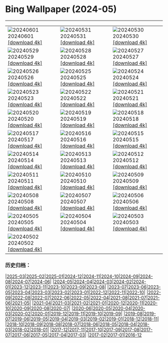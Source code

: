 # Bing Wallpaper (2024-05)
**************

<table><tr><td><img class="wallpaper" src="https://www.bing.com/th?id=OHR.PrideMonthSF_EN-GB6271318842_1920x1080.jpg" alt="20240601"> 20240601 <a href="https://www.bing.com/th?id=OHR.PrideMonthSF_EN-GB6271318842_UHD.jpg">[download 4k]</a></td><td><img class="wallpaper" src="https://www.bing.com/th?id=OHR.YorkshireDalesNP_EN-GB1861917445_1920x1080.jpg" alt="20240531"> 20240531 <a href="https://www.bing.com/th?id=OHR.YorkshireDalesNP_EN-GB1861917445_UHD.jpg">[download 4k]</a></td><td><img class="wallpaper" src="https://www.bing.com/th?id=OHR.Everglades90th_EN-GB0429923413_1920x1080.jpg" alt="20240530"> 20240530 <a href="https://www.bing.com/th?id=OHR.Everglades90th_EN-GB0429923413_UHD.jpg">[download 4k]</a></td></tr><tr><td><img class="wallpaper" src="https://www.bing.com/th?id=OHR.MullOtter_EN-GB2549170693_1920x1080.jpg" alt="20240529"> 20240529 <a href="https://www.bing.com/th?id=OHR.MullOtter_EN-GB2549170693_UHD.jpg">[download 4k]</a></td><td><img class="wallpaper" src="https://www.bing.com/th?id=OHR.MeteoraMonastery_EN-GB1630086453_1920x1080.jpg" alt="20240528"> 20240528 <a href="https://www.bing.com/th?id=OHR.MeteoraMonastery_EN-GB1630086453_UHD.jpg">[download 4k]</a></td><td><img class="wallpaper" src="https://www.bing.com/th?id=OHR.HayFestival2024_EN-GB9332975021_1920x1080.jpg" alt="20240527"> 20240527 <a href="https://www.bing.com/th?id=OHR.HayFestival2024_EN-GB9332975021_UHD.jpg">[download 4k]</a></td></tr><tr><td><img class="wallpaper" src="https://www.bing.com/th?id=OHR.MethowWildflowers_EN-GB8398636525_1920x1080.jpg" alt="20240526"> 20240526 <a href="https://www.bing.com/th?id=OHR.MethowWildflowers_EN-GB8398636525_UHD.jpg">[download 4k]</a></td><td><img class="wallpaper" src="https://www.bing.com/th?id=OHR.MoroccoBenhaddou_EN-GB8113662497_1920x1080.jpg" alt="20240525"> 20240525 <a href="https://www.bing.com/th?id=OHR.MoroccoBenhaddou_EN-GB8113662497_UHD.jpg">[download 4k]</a></td><td><img class="wallpaper" src="https://www.bing.com/th?id=OHR.OrdesaNationalPark_EN-GB0404903199_1920x1080.jpg" alt="20240524"> 20240524 <a href="https://www.bing.com/th?id=OHR.OrdesaNationalPark_EN-GB0404903199_UHD.jpg">[download 4k]</a></td></tr><tr><td><img class="wallpaper" src="https://www.bing.com/th?id=OHR.IndianStarTortoise_EN-GB7128491716_1920x1080.jpg" alt="20240523"> 20240523 <a href="https://www.bing.com/th?id=OHR.IndianStarTortoise_EN-GB7128491716_UHD.jpg">[download 4k]</a></td><td><img class="wallpaper" src="https://www.bing.com/th?id=OHR.SnowGumTasmania_EN-GB6373845319_1920x1080.jpg" alt="20240522"> 20240522 <a href="https://www.bing.com/th?id=OHR.SnowGumTasmania_EN-GB6373845319_UHD.jpg">[download 4k]</a></td><td><img class="wallpaper" src="https://www.bing.com/th?id=OHR.ChelseaFlowerUK_EN-GB5786159001_1920x1080.jpg" alt="20240521"> 20240521 <a href="https://www.bing.com/th?id=OHR.ChelseaFlowerUK_EN-GB5786159001_UHD.jpg">[download 4k]</a></td></tr><tr><td><img class="wallpaper" src="https://www.bing.com/th?id=OHR.HoneycombBee_EN-GB4546978575_1920x1080.jpg" alt="20240520"> 20240520 <a href="https://www.bing.com/th?id=OHR.HoneycombBee_EN-GB4546978575_UHD.jpg">[download 4k]</a></td><td><img class="wallpaper" src="https://www.bing.com/th?id=OHR.VernazzaItaly_EN-GB4204136839_1920x1080.jpg" alt="20240519"> 20240519 <a href="https://www.bing.com/th?id=OHR.VernazzaItaly_EN-GB4204136839_UHD.jpg">[download 4k]</a></td><td><img class="wallpaper" src="https://www.bing.com/th?id=OHR.MuseumWhale_EN-GB3804883018_1920x1080.jpg" alt="20240518"> 20240518 <a href="https://www.bing.com/th?id=OHR.MuseumWhale_EN-GB3804883018_UHD.jpg">[download 4k]</a></td></tr><tr><td><img class="wallpaper" src="https://www.bing.com/th?id=OHR.TarangireElephants_EN-GB3515198884_1920x1080.jpg" alt="20240517"> 20240517 <a href="https://www.bing.com/th?id=OHR.TarangireElephants_EN-GB3515198884_UHD.jpg">[download 4k]</a></td><td><img class="wallpaper" src="https://www.bing.com/th?id=OHR.DayOfLight_EN-GB6642931428_1920x1080.jpg" alt="20240516"> 20240516 <a href="https://www.bing.com/th?id=OHR.DayOfLight_EN-GB6642931428_UHD.jpg">[download 4k]</a></td><td><img class="wallpaper" src="https://www.bing.com/th?id=OHR.BlueCityIndia_EN-GB6388449012_1920x1080.jpg" alt="20240515"> 20240515 <a href="https://www.bing.com/th?id=OHR.BlueCityIndia_EN-GB6388449012_UHD.jpg">[download 4k]</a></td></tr><tr><td><img class="wallpaper" src="https://www.bing.com/th?id=OHR.CarlsbadNP_EN-GB5824134206_1920x1080.jpg" alt="20240514"> 20240514 <a href="https://www.bing.com/th?id=OHR.CarlsbadNP_EN-GB5824134206_UHD.jpg">[download 4k]</a></td><td><img class="wallpaper" src="https://www.bing.com/th?id=OHR.NamibiaCanyon_EN-GB4973769370_1920x1080.jpg" alt="20240513"> 20240513 <a href="https://www.bing.com/th?id=OHR.NamibiaCanyon_EN-GB4973769370_UHD.jpg">[download 4k]</a></td><td><img class="wallpaper" src="https://www.bing.com/th?id=OHR.SkiddawMassifUK_EN-GB5449719093_1920x1080.jpg" alt="20240512"> 20240512 <a href="https://www.bing.com/th?id=OHR.SkiddawMassifUK_EN-GB5449719093_UHD.jpg">[download 4k]</a></td></tr><tr><td><img class="wallpaper" src="https://www.bing.com/th?id=OHR.TexasIndigoBunting_EN-GB6986084120_1920x1080.jpg" alt="20240511"> 20240511 <a href="https://www.bing.com/th?id=OHR.TexasIndigoBunting_EN-GB6986084120_UHD.jpg">[download 4k]</a></td><td><img class="wallpaper" src="https://www.bing.com/th?id=OHR.MisoolRajaAmpat_EN-GB1531372722_1920x1080.jpg" alt="20240510"> 20240510 <a href="https://www.bing.com/th?id=OHR.MisoolRajaAmpat_EN-GB1531372722_UHD.jpg">[download 4k]</a></td><td><img class="wallpaper" src="https://www.bing.com/th?id=OHR.EmirganPark_EN-GB1032868040_1920x1080.jpg" alt="20240509"> 20240509 <a href="https://www.bing.com/th?id=OHR.EmirganPark_EN-GB1032868040_UHD.jpg">[download 4k]</a></td></tr><tr><td><img class="wallpaper" src="https://www.bing.com/th?id=OHR.PortMarseille_EN-GB8988650958_1920x1080.jpg" alt="20240508"> 20240508 <a href="https://www.bing.com/th?id=OHR.PortMarseille_EN-GB8988650958_UHD.jpg">[download 4k]</a></td><td><img class="wallpaper" src="https://www.bing.com/th?id=OHR.LittleDuckling_EN-GB2863897779_1920x1080.jpg" alt="20240507"> 20240507 <a href="https://www.bing.com/th?id=OHR.LittleDuckling_EN-GB2863897779_UHD.jpg">[download 4k]</a></td><td><img class="wallpaper" src="https://www.bing.com/th?id=OHR.JediMonastery_EN-GB8506812300_1920x1080.jpg" alt="20240506"> 20240506 <a href="https://www.bing.com/th?id=OHR.JediMonastery_EN-GB8506812300_UHD.jpg">[download 4k]</a></td></tr><tr><td><img class="wallpaper" src="https://www.bing.com/th?id=OHR.SanMiguelAllende_EN-GB7729877471_1920x1080.jpg" alt="20240505"> 20240505 <a href="https://www.bing.com/th?id=OHR.SanMiguelAllende_EN-GB7729877471_UHD.jpg">[download 4k]</a></td><td><img class="wallpaper" src="https://www.bing.com/th?id=OHR.BrightonPierFestival_EN-GB6742125656_1920x1080.jpg" alt="20240504"> 20240504 <a href="https://www.bing.com/th?id=OHR.BrightonPierFestival_EN-GB6742125656_UHD.jpg">[download 4k]</a></td><td><img class="wallpaper" src="https://www.bing.com/th?id=OHR.SonoranSpring_EN-GB6882953741_1920x1080.jpg" alt="20240503"> 20240503 <a href="https://www.bing.com/th?id=OHR.SonoranSpring_EN-GB6882953741_UHD.jpg">[download 4k]</a></td></tr><tr><td><img class="wallpaper" src="https://www.bing.com/th?id=OHR.CratersOfTheMoon_EN-GB6307433192_1920x1080.jpg" alt="20240502"> 20240502 <a href="https://www.bing.com/th?id=OHR.CratersOfTheMoon_EN-GB6307433192_UHD.jpg">[download 4k]</a></td><td></td><td></td></tr></table>

### 历史归档：

|[2025-03](/../2025-03/2025-03.md)|[2025-02](/../2025-02/2025-02.md)|[2025-01](/../2025-01/2025-01.md)|[2024-12](/../2024-12/2024-12.md)|[2024-11](/../2024-11/2024-11.md)|[2024-10](/../2024-10/2024-10.md)|[2024-09](/../2024-09/2024-09.md)|[2024-08](/../2024-08/2024-08.md)|[2024-07](/../2024-07/2024-07.md)|[2024-06](/../2024-06/2024-06.md)|
|[2024-05](/2024-05.md)|[2024-04](/../2024-04/2024-04.md)|[2024-03](/../2024-03/2024-03.md)|[2024-02](/../2024-02/2024-02.md)|[2024-01](/../2024-01/2024-01.md)|[2023-12](/../2023-12/2023-12.md)|[2023-11](/../2023-11/2023-11.md)|[2023-10](/../2023-10/2023-10.md)|[2023-09](/../2023-09/2023-09.md)|[2023-08](/../2023-08/2023-08.md)|
|[2023-07](/../2023-07/2023-07.md)|[2023-06](/../2023-06/2023-06.md)|[2023-05](/../2023-05/2023-05.md)|[2023-04](/../2023-04/2023-04.md)|[2023-03](/../2023-03/2023-03.md)|[2023-02](/../2023-02/2023-02.md)|[2023-01](/../2023-01/2023-01.md)|[2022-12](/../2022-12/2022-12.md)|[2022-11](/../2022-11/2022-11.md)|[2022-10](/../2022-10/2022-10.md)|
|[2022-09](/../2022-09/2022-09.md)|[2022-08](/../2022-08/2022-08.md)|[2022-07](/../2022-07/2022-07.md)|[2022-06](/../2022-06/2022-06.md)|[2022-05](/../2022-05/2022-05.md)|[2022-04](/../2022-04/2022-04.md)|[2021-08](/../2021-08/2021-08.md)|[2021-07](/../2021-07/2021-07.md)|[2021-06](/../2021-06/2021-06.md)|[2021-05](/../2021-05/2021-05.md)|
|[2021-04](/../2021-04/2021-04.md)|[2021-03](/../2021-03/2021-03.md)|[2021-02](/../2021-02/2021-02.md)|[2021-01](/../2021-01/2021-01.md)|[2020-12](/../2020-12/2020-12.md)|[2020-11](/../2020-11/2020-11.md)|[2020-10](/../2020-10/2020-10.md)|[2020-09](/../2020-09/2020-09.md)|[2020-08](/../2020-08/2020-08.md)|[2020-07](/../2020-07/2020-07.md)|
|[2020-06](/../2020-06/2020-06.md)|[2020-05](/../2020-05/2020-05.md)|[2020-04](/../2020-04/2020-04.md)|[2020-03](/../2020-03/2020-03.md)|[2020-02](/../2020-02/2020-02.md)|[2020-01](/../2020-01/2020-01.md)|[2019-12](/../2019-12/2019-12.md)|[2019-11](/../2019-11/2019-11.md)|[2019-10](/../2019-10/2019-10.md)|[2019-09](/../2019-09/2019-09.md)|
|[2019-08](/../2019-08/2019-08.md)|[2019-07](/../2019-07/2019-07.md)|[2019-06](/../2019-06/2019-06.md)|[2019-05](/../2019-05/2019-05.md)|[2019-04](/../2019-04/2019-04.md)|[2019-03](/../2019-03/2019-03.md)|[2019-02](/../2019-02/2019-02.md)|[2019-01](/../2019-01/2019-01.md)|[2018-12](/../2018-12/2018-12.md)|[2018-11](/../2018-11/2018-11.md)|
|[2018-10](/../2018-10/2018-10.md)|[2018-09](/../2018-09/2018-09.md)|[2018-08](/../2018-08/2018-08.md)|[2018-07](/../2018-07/2018-07.md)|[2018-06](/../2018-06/2018-06.md)|[2018-05](/../2018-05/2018-05.md)|[2018-04](/../2018-04/2018-04.md)|[2018-03](/../2018-03/2018-03.md)|[2018-02](/../2018-02/2018-02.md)|[2018-01](/../2018-01/2018-01.md)|
|[2017-12](/../2017-12/2017-12.md)|[2017-11](/../2017-11/2017-11.md)|[2017-10](/../2017-10/2017-10.md)|[2017-09](/../2017-09/2017-09.md)|[2017-08](/../2017-08/2017-08.md)|[2017-07](/../2017-07/2017-07.md)|[2017-06](/../2017-06/2017-06.md)|[2017-05](/../2017-05/2017-05.md)|[2017-04](/../2017-04/2017-04.md)|[2017-03](/../2017-03/2017-03.md)|
|[2017-02](/../2017-02/2017-02.md)|[2017-01](/../2017-01/2017-01.md)|[2016-12](/../2016-12/2016-12.md)